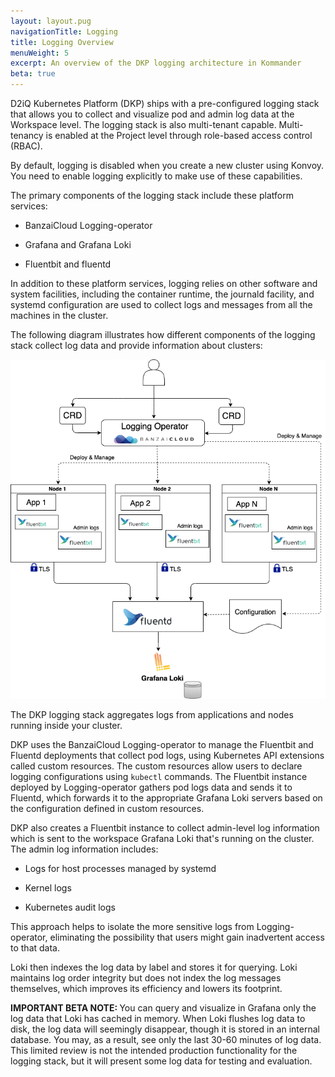 ```yaml
---
layout: layout.pug
navigationTitle: Logging
title: Logging Overview
menuWeight: 5
excerpt: An overview of the DKP logging architecture in Kommander
beta: true
---
```


<!-- markdownlint-disable MD030 -->

D2iQ Kubernetes Platform (DKP) ships with a pre-configured logging stack that allows you to collect and visualize pod and admin log data at the Workspace level. The logging stack is also multi-tenant capable. Multi-tenancy is enabled at the Project level through role-based access control (RBAC).

By default, logging is disabled when you create a new cluster using Konvoy. You need to enable logging explicitly to make use of these capabilities.

The primary components of the logging stack include these platform services:

-  BanzaiCloud Logging-operator

-  Grafana and Grafana Loki

-  Fluentbit and fluentd

In addition to these platform services, logging relies on other software and system facilities, including the container runtime, the journald facility, and systemd configuration are used to collect logs and messages from all the machines in the cluster.

The following diagram illustrates how different components of the logging stack collect log data and provide information about clusters:

![DKP Logging Architecture](../img/dkp2.0-logging-arch.png)

The DKP logging stack aggregates logs from applications and nodes running inside your cluster.

DKP uses the BanzaiCloud Logging-operator to manage the Fluentbit and Fluentd deployments that collect pod logs, using Kubernetes API extensions called custom resources. The custom resources allow users to declare logging configurations using `kubectl` commands. The Fluentbit instance deployed by Logging-operator gathers pod logs data and sends it to Fluentd, which forwards it to the appropriate Grafana Loki servers based on the configuration defined in custom resources.

DKP also creates a Fluentbit instance to collect admin-level log information which is sent to the workspace Grafana Loki that's running on the cluster. The admin log information includes:

-  Logs for host processes managed by systemd

-  Kernel logs

-  Kubernetes audit logs

This approach helps to isolate the more sensitive logs from Logging-operator, eliminating the possibility that users might gain inadvertent access to that data.

Loki then indexes the log data by label and stores it for querying. Loki maintains log order integrity but does not index the log messages themselves, which improves its efficiency and lowers its footprint.

<p class="message--important"><strong>IMPORTANT BETA NOTE: </strong>You can query and visualize in Grafana only the log data that Loki has cached in memory. When Loki flushes log data to disk, the log data will seemingly disappear, though it is stored in an internal database. You may, as a result, see only the last 30-60 minutes of log data. This limited review is not the intended production functionality for the logging stack, but it will present some log data for testing and evaluation.</p>

